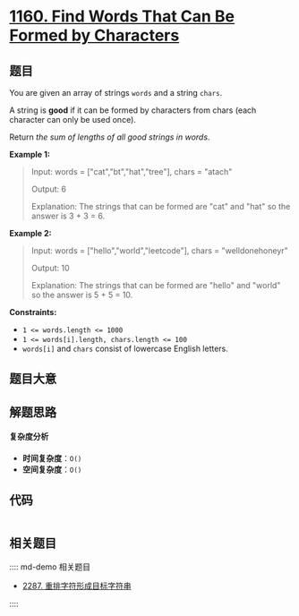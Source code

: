 # [1160. Find Words That Can Be Formed by Characters](https://leetcode.com/problems/find-words-that-can-be-formed-by-characters/)

## 题目

You are given an array of strings `words` and a string `chars`.

A string is **good** if it can be formed by characters from chars (each
character can only be used once).

Return _the sum of lengths of all good strings in words_.

**Example 1:**

> Input: words = ["cat","bt","hat","tree"], chars = "atach"
>
> Output: 6
>
> Explanation: The strings that can be formed are "cat" and "hat" so the answer is 3 + 3 = 6.

**Example 2:**

> Input: words = ["hello","world","leetcode"], chars = "welldonehoneyr"
>
> Output: 10
>
> Explanation: The strings that can be formed are "hello" and "world" so the answer is 5 + 5 = 10.

**Constraints:**

- `1 <= words.length <= 1000`
- `1 <= words[i].length, chars.length <= 100`
- `words[i]` and `chars` consist of lowercase English letters.

## 题目大意

## 解题思路

#### 复杂度分析

- **时间复杂度**：`O()`
- **空间复杂度**：`O()`

## 代码

```javascript

```

## 相关题目

:::: md-demo 相关题目

- [2287. 重排字符形成目标字符串](https://leetcode.com/problems/rearrange-characters-to-make-target-string)

::::
